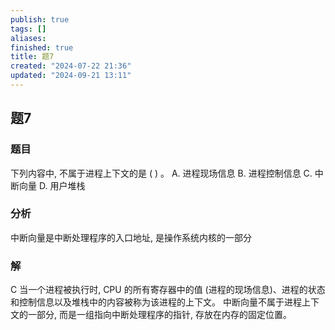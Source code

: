 ```yaml
---
publish: true
tags: []
aliases: 
finished: true
title: 题7
created: "2024-07-22 21:36"
updated: "2024-09-21 13:11"
---
```

## 题7
### 题目
下列内容中, 不属于进程上下文的是 ( ) 。
A. 进程现场信息 
B. 进程控制信息 
C. 中断向量 
D. 用户堆栈
### 分析
中断向量是中断处理程序的入口地址, 是操作系统内核的一部分
### 解
C
当一个进程被执行时, CPU 的所有寄存器中的值 (进程的现场信息)、进程的状态和控制信息以及堆栈中的内容被称为该进程的上下文。
中断向量不属于进程上下文的一部分, 而是一组指向中断处理程序的指针, 存放在内存的固定位置。